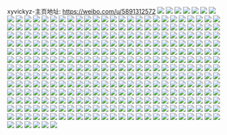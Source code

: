 xyvickyz-主页地址: https://weibo.com/u/5891312572 
![](https://wx4.sinaimg.cn/mw2000/006qHlwwly1h90w2vv438j30u0140tfg.jpg) 
![](https://wx4.sinaimg.cn/mw2000/006qHlwwly1h90w2wmvxbj30u014046m.jpg) 
![](https://wx4.sinaimg.cn/mw2000/006qHlwwly1h90w2vimzcj30u0166tj6.jpg) 
![](https://wx4.sinaimg.cn/mw2000/006qHlwwly1h90w2x01o2j30u0140dpj.jpg) 
![](https://wx4.sinaimg.cn/mw2000/006qHlwwly1h90w2xtj2dj30u0140n7w.jpg) 
![](https://wx4.sinaimg.cn/mw2000/006qHlwwly1h8z3vj6ixbj30u017yh03.jpg) 
![](https://wx4.sinaimg.cn/mw2000/006qHlwwly1h8z3vjgh9tj30u0180k1c.jpg) 
![](https://wx4.sinaimg.cn/mw2000/006qHlwwly1h8z3viv9rxj30u017t137.jpg) 
![](https://wx4.sinaimg.cn/mw2000/006qHlwwly1h8z3vjztu4j30u0191k1b.jpg) 
![](https://wx4.sinaimg.cn/mw2000/006qHlwwly1h8z3vkb8jqj30u017wjyz.jpg) 
![](https://wx4.sinaimg.cn/mw2000/006qHlwwly1h8z3vknpv7j30u016cak0.jpg) 
![](https://wx4.sinaimg.cn/mw2000/006qHlwwly1h8z3vldm6vj30u018tdp8.jpg) 
![](https://wx4.sinaimg.cn/mw2000/006qHlwwly1h8z3vm1v5kj30u019k7d7.jpg) 
![](https://wx4.sinaimg.cn/mw2000/006qHlwwly1h8z3vlstdoj30u018p47g.jpg) 
![](https://wx4.sinaimg.cn/mw2000/006qHlwwly1h8u2f4kwucj30u016ddpe.jpg) 
![](https://wx4.sinaimg.cn/mw2000/006qHlwwly1h8u2f53tfoj30u0140ale.jpg) 
![](https://wx4.sinaimg.cn/mw2000/006qHlwwly1h8u2f5mbl9j30u01fq7ge.jpg) 
![](https://wx4.sinaimg.cn/mw2000/006qHlwwly1h8u2f62s66j30u0140tiw.jpg) 
![](https://wx4.sinaimg.cn/mw2000/006qHlwwly1h8nyof98mzj30u01sxgpj.jpg) 
![](https://wx4.sinaimg.cn/mw2000/006qHlwwly1h8nb5p2pmaj30u01sx46l.jpg) 
![](https://wx4.sinaimg.cn/mw2000/006qHlwwly1h8lafzoy1uj30u00w20vs.jpg) 
![](https://wx4.sinaimg.cn/mw2000/006qHlwwly1h84dkkf9kmj30u0190nb9.jpg) 
![](https://wx4.sinaimg.cn/mw2000/006qHlwwly1h803qb0r1cj30u0140q7r.jpg) 
![](https://wx4.sinaimg.cn/mw2000/006qHlwwly1h803qbd0yfj30tu13ugon.jpg) 
![](https://wx4.sinaimg.cn/mw2000/006qHlwwly1h803qbmbo6j30tu0tu0wt.jpg) 
![](https://wx4.sinaimg.cn/mw2000/006qHlwwly1h803qaiiarj313s0tu0y7.jpg) 
![](https://wx4.sinaimg.cn/mw2000/006qHlwwly1h803qc5hocj30tu0tun2p.jpg) 
![](https://wx4.sinaimg.cn/mw2000/006qHlwwly1h803rjdxc4j313u0tuaii.jpg) 
![](https://wx4.sinaimg.cn/mw2000/006qHlwwly1h7un8zcm40j30u0140wol.jpg) 
![](https://wx4.sinaimg.cn/mw2000/006qHlwwly1h7un8z2ewyj30u0140gy7.jpg) 
![](https://wx4.sinaimg.cn/mw2000/006qHlwwly1h7un8zlezvj30sp0ufadf.jpg) 
![](https://wx4.sinaimg.cn/mw2000/006qHlwwly1h7hvubhqhjj30tu0tuwje.jpg) 
![](https://wx4.sinaimg.cn/mw2000/006qHlwwly1h7hvuavogjj30tu0tugqd.jpg) 
![](https://wx4.sinaimg.cn/mw2000/006qHlwwly1h7hvubph9yj30u00u07cq.jpg) 
![](https://wx4.sinaimg.cn/mw2000/006qHlwwly1h7hvubwlatj30th0xd78e.jpg) 
![](https://wx4.sinaimg.cn/mw2000/006qHlwwly1h6vm6830h7j30ok0xyq8r.jpg) 
![](https://wx4.sinaimg.cn/mw2000/006qHlwwly1h6vm68k10ej30u019nwok.jpg) 
![](https://wx4.sinaimg.cn/mw2000/006qHlwwly1h6vm68zhyxj30u00u0q4s.jpg) 
![](https://wx4.sinaimg.cn/mw2000/006qHlwwly1h6tnm3rm4qj30u014048f.jpg) 
![](https://wx4.sinaimg.cn/mw2000/006qHlwwly1h6tnm440bqj30u014sdnv.jpg) 
![](https://wx4.sinaimg.cn/mw2000/006qHlwwly1h6tnm3hem4j30u013xgto.jpg) 
![](https://wx4.sinaimg.cn/mw2000/006qHlwwly1h6tnm4bqz9j30u014444a.jpg) 
![](https://wx4.sinaimg.cn/mw2000/006qHlwwly1h6tnm4olbaj31400u0gsv.jpg) 
![](https://wx4.sinaimg.cn/mw2000/006qHlwwly1h6tnm5ewt0j30u01407an.jpg) 
![](https://wx4.sinaimg.cn/mw2000/006qHlwwly1h5fyxk5iovj30u01sx7d2.jpg) 
![](https://wx4.sinaimg.cn/mw2000/006qHlwwly1h5efv4isnnj30u0140q8i.jpg) 
![](https://wx4.sinaimg.cn/mw2000/006qHlwwly1h5efv5x0d9j30u0140tgh.jpg) 
![](https://wx4.sinaimg.cn/mw2000/006qHlwwly1h4sp8c7qwyj31400u0n15.jpg) 
![](https://wx4.sinaimg.cn/mw2000/006qHlwwly1h4sp8by76ij30u0140wko.jpg) 
![](https://wx4.sinaimg.cn/mw2000/006qHlwwly1h4sp8cj29mj30u0140n57.jpg) 
![](https://wx4.sinaimg.cn/mw2000/006qHlwwly1h4mjqr2cdxj30u0140jun.jpg) 
![](https://wx4.sinaimg.cn/mw2000/006qHlwwly1h4fogtsghxj30u0140dmy.jpg) 
![](https://wx4.sinaimg.cn/mw2000/006qHlwwly1h4fogufnmaj30u0140ai0.jpg) 
![](https://wx4.sinaimg.cn/mw2000/006qHlwwly1h3u3u6n23yj30u0140n2g.jpg) 
![](https://wx4.sinaimg.cn/mw2000/006qHlwwly1h3u3u78zgxj30u0140tc7.jpg) 
![](https://wx4.sinaimg.cn/mw2000/006qHlwwly1h3u3u7049hj30u0140q8f.jpg) 
![](https://wx4.sinaimg.cn/mw2000/006qHlwwly1h3t3inws0mj30u016iqca.jpg) 
![](https://wx4.sinaimg.cn/mw2000/006qHlwwly1h3qmcrtkdnj30u0140n4s.jpg) 
![](https://wx4.sinaimg.cn/mw2000/006qHlwwly1h3qmg4vcraj30u01407dm.jpg) 
![](https://wx4.sinaimg.cn/mw2000/006qHlwwly1h3bjuzed0mj30oy0x8af4.jpg) 
![](https://wx4.sinaimg.cn/mw2000/006qHlwwly1h3bjuzwy03j30u0140q8z.jpg) 
![](https://wx4.sinaimg.cn/mw2000/006qHlwwly1h3af7bau77j30u0140jwp.jpg) 
![](https://wx4.sinaimg.cn/mw2000/006qHlwwly1h3af7a5j9cj30u0140teq.jpg) 
![](https://wx4.sinaimg.cn/mw2000/006qHlwwly1h3af7bk9c5j30u0140grg.jpg) 
![](https://wx4.sinaimg.cn/mw2000/006qHlwwly1h3af7b0gjlj30u0140jwd.jpg) 
![](https://wx4.sinaimg.cn/mw2000/006qHlwwly1h33llvlbtvj30u01hcqas.jpg) 
![](https://wx4.sinaimg.cn/mw2000/006qHlwwly1h0vjrota2uj30u017k0zg.jpg) 
![](https://wx4.sinaimg.cn/mw2000/006qHlwwly1h0vjrp5ye7j30u017kthw.jpg) 
![](https://wx4.sinaimg.cn/mw2000/006qHlwwly1h0vjrphtt0j30u017ntfp.jpg) 
![](https://wx4.sinaimg.cn/mw2000/006qHlwwly1h0vjrsql0gj30u01sxgtk.jpg) 
![](https://wx4.sinaimg.cn/mw2000/006qHlwwly1h0cuywwk9wj30fu0fuaao.jpg) 
![](https://wx4.sinaimg.cn/mw2000/006qHlwwly1gzzc6djs64j30u017u114.jpg) 
![](https://wx4.sinaimg.cn/mw2000/006qHlwwly1gzzc6g0d3gj30u014yqay.jpg) 
![](https://wx4.sinaimg.cn/mw2000/006qHlwwly1gzzc6gzfb7j30u01877c3.jpg) 
![](https://wx4.sinaimg.cn/mw2000/006qHlwwly1gzzc6hbtjzj30u0140dlc.jpg) 
![](https://wx4.sinaimg.cn/mw2000/006qHlwwly1gzzc6hks0rj30u01400z6.jpg) 
![](https://wx4.sinaimg.cn/mw2000/006qHlwwly1gz77jiybnfj313u0tugqf.jpg) 
![](https://wx4.sinaimg.cn/mw2000/006qHlwwly1gz77jjfhrxj30mi0u0gs1.jpg) 
![](https://wx4.sinaimg.cn/mw2000/006qHlwwly1gz77jj6jo2j30mi0u0tct.jpg) 
![](https://wx4.sinaimg.cn/mw2000/006qHlwwly1gz77jjqaxej313u0tugtn.jpg) 
![](https://wx4.sinaimg.cn/mw2000/006qHlwwly1gyaq0at3abj31kw2de4qq.jpg) 
![](https://wx4.sinaimg.cn/mw2000/006qHlwwly1gyaq09piuij30oa0vjdn1.jpg) 
![](https://wx4.sinaimg.cn/mw2000/006qHlwwly1gxzlza3lslj30vg0u0q86.jpg) 
![](https://wx4.sinaimg.cn/mw2000/006qHlwwly1gxy28bx8isj31sc2ds1ky.jpg) 
![](https://wx4.sinaimg.cn/mw2000/006qHlwwly1gxy28cnxmwj32c0340x6q.jpg) 
![](https://wx4.sinaimg.cn/mw2000/006qHlwwly1gxy28d87juj31no0xltvf.jpg) 
![](https://wx4.sinaimg.cn/mw2000/006qHlwwly1gxy28dwsp6j33401r01ky.jpg) 
![](https://wx4.sinaimg.cn/mw2000/006qHlwwly1gxy28evj4rj32c0340b2b.jpg) 
![](https://wx4.sinaimg.cn/mw2000/006qHlwwly1gxy28h1l42j32c02c0npe.jpg) 
![](https://wx4.sinaimg.cn/mw2000/006qHlwwly1gxy28i2oicj32c02c0b2a.jpg) 
![](https://wx4.sinaimg.cn/mw2000/006qHlwwly1gxy28ixl70j32c02c0x6p.jpg) 
![](https://wx4.sinaimg.cn/mw2000/006qHlwwly1gxy28jwc46j32c02c01ky.jpg) 
![](https://wx4.sinaimg.cn/mw2000/006qHlwwly1gxy28koth1j32c02c0hdt.jpg) 
![](https://wx4.sinaimg.cn/mw2000/006qHlwwly1gxy28lmgzvj32c02c0hdu.jpg) 
![](https://wx4.sinaimg.cn/mw2000/006qHlwwly1gxy28mns37j32c0340qv6.jpg) 
![](https://wx4.sinaimg.cn/mw2000/006qHlwwly1gxy28nhbahj33402c04qq.jpg) 
![](https://wx4.sinaimg.cn/mw2000/006qHlwwly1gxy28orcl7j32c0340u0z.jpg) 
![](https://wx4.sinaimg.cn/mw2000/006qHlwwly1gxy28pufraj33402c07wi.jpg) 
![](https://wx4.sinaimg.cn/mw2000/006qHlwwly1gxy28rwecjj32c03404qq.jpg) 
![](https://wx4.sinaimg.cn/mw2000/006qHlwwly1gxy28smumcj33402c0x6p.jpg) 
![](https://wx4.sinaimg.cn/mw2000/006qHlwwly1gxic5itc8ej31qz2whkjm.jpg) 
![](https://wx4.sinaimg.cn/mw2000/006qHlwwly1gxic5tec08j32c03404qs.jpg) 
![](https://wx4.sinaimg.cn/mw2000/006qHlwwly1gxic5pmgr2j32a8308e84.jpg) 
![](https://wx4.sinaimg.cn/mw2000/006qHlwwly1gxic5vpg3ij32aa1prhdv.jpg) 
![](https://wx4.sinaimg.cn/mw2000/006qHlwwly1gxic5gptvuj32c03404qu.jpg) 
![](https://wx4.sinaimg.cn/mw2000/006qHlwwly1gxic5ya03aj322z22zx6p.jpg) 
![](https://wx4.sinaimg.cn/mw2000/006qHlwwly1gxic5ysk5rj30u00u0wly.jpg) 
![](https://wx4.sinaimg.cn/mw2000/006qHlwwly1gx6t496f9tj32c02c0b2a.jpg) 
![](https://wx4.sinaimg.cn/mw2000/006qHlwwly1gx6t47sfhtj32c02c0qv5.jpg) 
![](https://wx4.sinaimg.cn/mw2000/006qHlwwly1gx6t4ck7o6j32c02c0npe.jpg) 
![](https://wx4.sinaimg.cn/mw2000/006qHlwwly1gx6t4e6h4qj32c02c0kjm.jpg) 
![](https://wx4.sinaimg.cn/mw2000/006qHlwwly1gx6t4fi8ajj32c02c0npd.jpg) 
![](https://wx4.sinaimg.cn/mw2000/006qHlwwly1gx6t4h2ojxj32c02c0e82.jpg) 
![](https://wx4.sinaimg.cn/mw2000/006qHlwwly1gx6t4ikwyzj32c02c0kjl.jpg) 
![](https://wx4.sinaimg.cn/mw2000/006qHlwwly1gwv6wqbkw2j30ng1apaqi.jpg) 
![](https://wx4.sinaimg.cn/mw2000/006qHlwwly1gwv6wrklgxj32c0340x6r.jpg) 
![](https://wx4.sinaimg.cn/mw2000/006qHlwwly1gwv6wsgp4zj32c0340u0x.jpg) 
![](https://wx4.sinaimg.cn/mw2000/006qHlwwly1gwv6wtd03cj32c02c0u0x.jpg) 
![](https://wx4.sinaimg.cn/mw2000/006qHlwwly1gwv6x1j61aj323z23ze81.jpg) 
![](https://wx4.sinaimg.cn/mw2000/006qHlwwly1gwv6wwfdrwj32c0340u0x.jpg) 
![](https://wx4.sinaimg.cn/mw2000/006qHlwwly1gwv6wxkdrhj32c02c0hdt.jpg) 
![](https://wx4.sinaimg.cn/mw2000/006qHlwwly1gwv6wzaw38j32c02c0kjm.jpg) 
![](https://wx4.sinaimg.cn/mw2000/006qHlwwly1gwv6wmpdetj32c02c0kjl.jpg) 
![](https://wx4.sinaimg.cn/mw2000/006qHlwwly1gwv6wve0imj32c0340e83.jpg) 
![](https://wx4.sinaimg.cn/mw2000/006qHlwwly1gwv6xapkx6j32c03404qr.jpg) 
![](https://wx4.sinaimg.cn/mw2000/006qHlwwly1gwv6xc4u3jj32c02c0b2a.jpg) 
![](https://wx4.sinaimg.cn/mw2000/006qHlwwly1gvxq8pk5m4j30u0140gu8.jpg) 
![](https://wx4.sinaimg.cn/mw2000/006qHlwwly1gvxq8qj74jj31900u0tm1.jpg) 
![](https://wx4.sinaimg.cn/mw2000/006qHlwwly1gvxq8qumvuj30u00u0tgz.jpg) 
![](https://wx4.sinaimg.cn/mw2000/006qHlwwly1gvxq8ohat0j30u00u0dph.jpg) 
![](https://wx4.sinaimg.cn/mw2000/006qHlwwly1gvxq8r3erqj30u00u07cy.jpg) 
![](https://wx4.sinaimg.cn/mw2000/006qHlwwly1gvxq8rizt8j30u00u0nb0.jpg) 
![](https://wx4.sinaimg.cn/mw2000/006qHlwwly1gvxq8s0pzvj30u00u045t.jpg) 
![](https://wx4.sinaimg.cn/mw2000/006qHlwwly1gvxq8samsfj30u00u0gup.jpg) 
![](https://wx4.sinaimg.cn/mw2000/006qHlwwly1gvxq8slk72j30u01y0nfz.jpg) 
![](https://wx4.sinaimg.cn/mw2000/006qHlwwly1gvahpegxw5j63402c0kjo02.jpg) 
![](https://wx4.sinaimg.cn/mw2000/006qHlwwly1gvahpgqjmbj63402c0qv802.jpg) 
![](https://wx4.sinaimg.cn/mw2000/006qHlwwly1gvahpiiz2lj62c0340e8202.jpg) 
![](https://wx4.sinaimg.cn/mw2000/006qHlwwly1gv06kohl4mj61zq33x7wj02.jpg) 
![](https://wx4.sinaimg.cn/mw2000/006qHlwwly1gv06ktbqcmj62ky2c0qv502.jpg) 
![](https://wx4.sinaimg.cn/mw2000/006qHlwwly1gv06kq1prjj32c0340b29.jpg) 
![](https://wx4.sinaimg.cn/mw2000/006qHlwwly1gv06ks21oxj62c03401ky02.jpg) 
![](https://wx4.sinaimg.cn/mw2000/006qHlwwly1gv06ku882tj61810osanb02.jpg) 
![](https://wx4.sinaimg.cn/mw2000/006qHlwwly1gv06kr69z0j62c0340b2a02.jpg) 
![](https://wx4.sinaimg.cn/mw2000/006qHlwwly1guombmey3rj62c02c0nd202.jpg) 
![](https://wx4.sinaimg.cn/mw2000/006qHlwwly1gulvmbkd8pj61v02hbkjm02.jpg) 
![](https://wx4.sinaimg.cn/mw2000/006qHlwwly1gulvmj7685j62801o0u0x02.jpg) 
![](https://wx4.sinaimg.cn/mw2000/006qHlwwly1gulvmc2st7j60u016i7gk02.jpg) 
![](https://wx4.sinaimg.cn/mw2000/006qHlwwly1gulvmdz6lpj63402c01l002.jpg) 
![](https://wx4.sinaimg.cn/mw2000/006qHlwwly1gulvmcb0nsj60u01907dh02.jpg) 
![](https://wx4.sinaimg.cn/mw2000/006qHlwwly1gulvmf99b7j60xc2s0kjl02.jpg) 
![](https://wx4.sinaimg.cn/mw2000/006qHlwwly1gulvmgqhqgj622p341b2c02.jpg) 
![](https://wx4.sinaimg.cn/mw2000/006qHlwwly1gulvmjxdpkj61o0280u0x02.jpg) 
![](https://wx4.sinaimg.cn/mw2000/006qHlwwly1gulvmibhdaj62c03404qs02.jpg) 
![](https://wx4.sinaimg.cn/mw2000/006qHlwwly1gu9oel8e0lj63402c0kjm02.jpg) 
![](https://wx4.sinaimg.cn/mw2000/006qHlwwly1gu9oenpkkmj32c02c0x6p.jpg) 
![](https://wx4.sinaimg.cn/mw2000/006qHlwwly1gu9oeqgsgaj63402c01ky02.jpg) 
![](https://wx4.sinaimg.cn/mw2000/006qHlwwly1gu9oetlqdpj60xc2s0u0x02.jpg) 
![](https://wx4.sinaimg.cn/mw2000/006qHlwwly1gu9oewejyaj62c02c0kjm02.jpg) 
![](https://wx4.sinaimg.cn/mw2000/006qHlwwly1gu9oexlqaej61k21k2ng302.jpg) 
![](https://wx4.sinaimg.cn/mw2000/006qHlwwly1gu9of29ipoj62c0340qv502.jpg) 
![](https://wx4.sinaimg.cn/mw2000/006qHlwwly1gu9oei5chpj33402c0e82.jpg) 
![](https://wx4.sinaimg.cn/mw2000/006qHlwwly1gu9of4vu3uj62c02c0qv602.jpg) 
![](https://wx4.sinaimg.cn/mw2000/006qHlwwly1gu7b9049t7j30zo0ynajp.jpg) 
![](https://wx4.sinaimg.cn/mw2000/006qHlwwly1gu5039u06oj32c02c0npe.jpg) 
![](https://wx4.sinaimg.cn/mw2000/006qHlwwly1gu505c33qaj33402c0u0y.jpg) 
![](https://wx4.sinaimg.cn/mw2000/006qHlwwly1gu505dqhikj32c03401kz.jpg) 
![](https://wx4.sinaimg.cn/mw2000/006qHlwwly1gu505ewzayj33402c0e82.jpg) 
![](https://wx4.sinaimg.cn/mw2000/006qHlwwly1gu505i00ggj32c03407wj.jpg) 
![](https://wx4.sinaimg.cn/mw2000/006qHlwwly1gu505jeokoj32c0340qv7.jpg) 
![](https://wx4.sinaimg.cn/mw2000/006qHlwwly1gu505kdw1ej31kv23te81.jpg) 
![](https://wx4.sinaimg.cn/mw2000/006qHlwwly1gu505llxsjj32bz29ie82.jpg) 
![](https://wx4.sinaimg.cn/mw2000/006qHlwwly1gu5062defnj33402c0u0y.jpg) 
![](https://wx4.sinaimg.cn/mw2000/006qHlwwly1gtgk8rqnnyj32bb2bbe83.jpg) 
![](https://wx4.sinaimg.cn/mw2000/006qHlwwly1gtgk8wdle2j32bl2lwx6p.jpg) 
![](https://wx4.sinaimg.cn/mw2000/006qHlwwly1gt54qzk1j9j33402c0b2a.jpg) 
![](https://wx4.sinaimg.cn/mw2000/006qHlwwly1gt54qx0ybyj31ww33pu0y.jpg) 
![](https://wx4.sinaimg.cn/mw2000/006qHlwwly1gt54rce2j2j32c0340qv6.jpg) 
![](https://wx4.sinaimg.cn/mw2000/006qHlwwly1gt54qvxpmuj30ub1iokb2.jpg) 
![](https://wx4.sinaimg.cn/mw2000/006qHlwwly1gt54r8h081j32c0340u0x.jpg) 
![](https://wx4.sinaimg.cn/mw2000/006qHlwwly1gt54raup5jj32c0340hdt.jpg) 
![](https://wx4.sinaimg.cn/mw2000/006qHlwwly1gt54r2sia4j32c0340kjl.jpg) 
![](https://wx4.sinaimg.cn/mw2000/006qHlwwly1gt54r4kh19j32c0340b2a.jpg) 
![](https://wx4.sinaimg.cn/mw2000/006qHlwwly1gt54quptq2j32c0340e83.jpg) 
![](https://wx4.sinaimg.cn/mw2000/006qHlwwly1gszyzfdt99j33402c0b29.jpg) 
![](https://wx4.sinaimg.cn/mw2000/006qHlwwly1gswwtlrelsj32c02xw7wi.jpg) 
![](https://wx4.sinaimg.cn/mw2000/006qHlwwly1gswwtkr9v9j32c03404qp.jpg) 
![](https://wx4.sinaimg.cn/mw2000/006qHlwwly1gswwtp71xrj32c0340hdu.jpg) 
![](https://wx4.sinaimg.cn/mw2000/006qHlwwly1gswwtngn3hj33402c0u0y.jpg) 
![](https://wx4.sinaimg.cn/mw2000/006qHlwwly1gswwtq3dk6j317s0nm104.jpg) 
![](https://wx4.sinaimg.cn/mw2000/006qHlwwly1gswwtrimupj33402c0hdu.jpg) 
![](https://wx4.sinaimg.cn/mw2000/006qHlwwgy1gsuno0sb0sj30u0140ah4.jpg) 
![](https://wx4.sinaimg.cn/mw2000/006qHlwwgy1gsuno1scmdj30tz0zm43x.jpg) 
![](https://wx4.sinaimg.cn/mw2000/006qHlwwgy1gsunnafqwoj30u014046o.jpg) 
![](https://wx4.sinaimg.cn/mw2000/006qHlwwgy1gsunnyuay0j30u016qk1f.jpg) 
![](https://wx4.sinaimg.cn/mw2000/006qHlwwgy1gsunnzhnfwj30uw0u0469.jpg) 
![](https://wx4.sinaimg.cn/mw2000/006qHlwwgy1gsuno05lbyj30u0140ahk.jpg) 
![](https://wx4.sinaimg.cn/mw2000/006qHlwwgy1gsrat13qanj30u00u042m.jpg) 
![](https://wx4.sinaimg.cn/mw2000/006qHlwwgy1gsraz2upp0j30u0140myx.jpg) 
![](https://wx4.sinaimg.cn/mw2000/006qHlwwgy1gspl1xa8dlj33402c07wj.jpg) 
![](https://wx4.sinaimg.cn/mw2000/006qHlwwgy1gskc4ror8vj32bz21iqv5.jpg) 
![](https://wx4.sinaimg.cn/mw2000/006qHlwwgy1gskc4tklxhj32912cbb2a.jpg) 
![](https://wx4.sinaimg.cn/mw2000/006qHlwwgy1gskc4uqoe1j31uw1cx7wh.jpg) 
![](https://wx4.sinaimg.cn/mw2000/006qHlwwgy1gskc4y0wmqj32c0340qv6.jpg) 
![](https://wx4.sinaimg.cn/mw2000/006qHlwwgy1gskc4youcuj30zo0tqn3h.jpg) 
![](https://wx4.sinaimg.cn/mw2000/006qHlwwgy1gsj7j6va9rj31ov1851kx.jpg) 
![](https://wx4.sinaimg.cn/mw2000/006qHlwwgy1gsj7ioue70j30r31c5wli.jpg) 
![](https://wx4.sinaimg.cn/mw2000/006qHlwwgy1gsj7ir3g1vj33402c0x6q.jpg) 
![](https://wx4.sinaimg.cn/mw2000/006qHlwwgy1gsj7iv4hakj32c03407wi.jpg) 
![](https://wx4.sinaimg.cn/mw2000/006qHlwwgy1gsj7iw1doij32851ttu0x.jpg) 
![](https://wx4.sinaimg.cn/mw2000/006qHlwwgy1gsj7ixsok1j32c0340e82.jpg) 
![](https://wx4.sinaimg.cn/mw2000/006qHlwwgy1gsj7iyzjm5j32c0340u0x.jpg) 
![](https://wx4.sinaimg.cn/mw2000/006qHlwwgy1gsj7j0k540j32c0340x6q.jpg) 
![](https://wx4.sinaimg.cn/mw2000/006qHlwwgy1gsj7j1wdjjj32c0340npe.jpg) 
![](https://wx4.sinaimg.cn/mw2000/006qHlwwgy1gsj7j3e9l1j32c0340kjm.jpg) 
![](https://wx4.sinaimg.cn/mw2000/006qHlwwgy1gsj7j4lnnhj32011bhhdt.jpg) 
![](https://wx4.sinaimg.cn/mw2000/006qHlwwgy1gsj7j604waj32c0340qv5.jpg) 
![](https://wx4.sinaimg.cn/mw2000/006qHlwwgy1gshha98uq7j30zk0k00u4.jpg) 
![](https://wx4.sinaimg.cn/mw2000/006qHlwwgy1gseh0ir9zjj33402c07wh.jpg) 
![](https://wx4.sinaimg.cn/mw2000/006qHlwwgy1gseh0hqiilj32c0340e82.jpg) 
![](https://wx4.sinaimg.cn/mw2000/006qHlwwgy1gseh0ke8mpj32bu26oqr6.jpg) 
![](https://wx4.sinaimg.cn/mw2000/006qHlwwgy1gseh0oqacbj32c0340npe.jpg) 
![](https://wx4.sinaimg.cn/mw2000/006qHlwwgy1gseh0q90rrj32c0340x6p.jpg) 
![](https://wx4.sinaimg.cn/mw2000/006qHlwwgy1gseh0rovz2j62c03401ky02.jpg) 
![](https://wx4.sinaimg.cn/mw2000/006qHlwwgy1gsd7kak8arj60u01gh78p02.jpg) 
![](https://wx4.sinaimg.cn/mw2000/006qHlwwgy1gsc0jrk8w1j30u0140n89.jpg) 
![](https://wx4.sinaimg.cn/mw2000/006qHlwwgy1gsc0jqlnhnj31400u07e9.jpg) 
![](https://wx4.sinaimg.cn/mw2000/006qHlwwly1gsb228khazj30zo0q6wlm.jpg) 
![](https://wx4.sinaimg.cn/mw2000/006qHlwwly1gsb227cn05j32c0340b2a.jpg) 
![](https://wx4.sinaimg.cn/mw2000/006qHlwwly1gsb22bpqc1j32c0340qv7.jpg) 
![](https://wx4.sinaimg.cn/mw2000/006qHlwwly1gsb22dnlckj32c0340kjl.jpg) 
![](https://wx4.sinaimg.cn/mw2000/006qHlwwly1gs45ixbr25j33402c0u0x.jpg) 
![](https://wx4.sinaimg.cn/mw2000/006qHlwwly1gs45j0n1xij32c0340b2d.jpg) 
![](https://wx4.sinaimg.cn/mw2000/006qHlwwly1gs45j27fm2j32c03407wh.jpg) 
![](https://wx4.sinaimg.cn/mw2000/006qHlwwly1gs45j612s9j33402ct1l0.jpg) 
![](https://wx4.sinaimg.cn/mw2000/006qHlwwly1gs45j8x0nfj333z2bz7wm.jpg) 
![](https://wx4.sinaimg.cn/mw2000/006qHlwwly1gs33zp2xl5j32c0340u0x.jpg) 
![](https://wx4.sinaimg.cn/mw2000/006qHlwwly1gs33zrp0gfj32c0340qv6.jpg) 
![](https://wx4.sinaimg.cn/mw2000/006qHlwwly1gs33zmcop8j32c0340kjm.jpg) 
![](https://wx4.sinaimg.cn/mw2000/006qHlwwly1gs33ztqr1kj32c03401ky.jpg) 
![](https://wx4.sinaimg.cn/mw2000/006qHlwwly1gs33zv66cuj322a135x6p.jpg) 
![](https://wx4.sinaimg.cn/mw2000/006qHlwwly1gs33zwaqhjj334022ne82.jpg) 
![](https://wx4.sinaimg.cn/mw2000/006qHlwwly1gs33zy4daxj32c0340kjl.jpg) 
![](https://wx4.sinaimg.cn/mw2000/006qHlwwly1gs3403s0jaj32c0340hdv.jpg) 
![](https://wx4.sinaimg.cn/mw2000/006qHlwwly1gs3400bzndj32c0340e81.jpg) 
![](https://wx4.sinaimg.cn/mw2000/006qHlwwly1gs1snxps7hj30u0140k09.jpg) 
![](https://wx4.sinaimg.cn/mw2000/006qHlwwly1gs1snyfhyvj31400u046o.jpg) 
![](https://wx4.sinaimg.cn/mw2000/006qHlwwly1gs1sqiqeb7j33402c0ka8.jpg) 
![](https://wx4.sinaimg.cn/mw2000/006qHlwwly1gs1so1f90vj32c0340txa.jpg) 
![](https://wx4.sinaimg.cn/mw2000/006qHlwwly1gs1snwsq6vj31400u0dx7.jpg) 
![](https://wx4.sinaimg.cn/mw2000/006qHlwwly1gs1sovwy53j32c03401ky.jpg) 
![](https://wx4.sinaimg.cn/mw2000/006qHlwwly1gs1spvcy30j33402c01kx.jpg) 
![](https://wx4.sinaimg.cn/mw2000/006qHlwwly1gs1spyosalj32bz2p71kx.jpg) 
![](https://wx4.sinaimg.cn/mw2000/006qHlwwly1gs1sqezhxyj32c0340hdu.jpg) 
![](https://wx4.sinaimg.cn/mw2000/006qHlwwly1gryct0rf04j33402c0hdu.jpg) 
![](https://wx4.sinaimg.cn/mw2000/006qHlwwly1grycszew3vj334029h1l9.jpg) 
![](https://wx4.sinaimg.cn/mw2000/006qHlwwly1gryct43wrgj326i2y04qs.jpg) 
![](https://wx4.sinaimg.cn/mw2000/006qHlwwly1gryct7cbhgj32c0340npe.jpg) 
![](https://wx4.sinaimg.cn/mw2000/006qHlwwly1gryct9tdy9j32c03407wi.jpg) 
![](https://wx4.sinaimg.cn/mw2000/006qHlwwly1gryctc99l0j32c03401ky.jpg) 
![](https://wx4.sinaimg.cn/mw2000/006qHlwwly1grycte9uftj32c0340u0x.jpg) 
![](https://wx4.sinaimg.cn/mw2000/006qHlwwly1gryctg6wrrj32c0340u0x.jpg) 
![](https://wx4.sinaimg.cn/mw2000/006qHlwwly1gryctj89suj32c0340u0x.jpg) 
![](https://wx4.sinaimg.cn/mw2000/006qHlwwly1gryctk2jefj31400u046o.jpg) 
![](https://wx4.sinaimg.cn/mw2000/006qHlwwly1gryctkqlxej32up2514gp.jpg) 
![](https://wx4.sinaimg.cn/mw2000/006qHlwwly1gryctm8fajj33402c04qp.jpg) 
![](https://wx4.sinaimg.cn/mw2000/006qHlwwly1gryctnr8s8j33402c0e81.jpg) 
![](https://wx4.sinaimg.cn/mw2000/006qHlwwly1grmx2pqzixj32c03407wh.jpg) 
![](https://wx4.sinaimg.cn/mw2000/006qHlwwly1grmx2okvm1j31qp0ed449.jpg) 
![](https://wx4.sinaimg.cn/mw2000/006qHlwwly1grcgn6q320j30u0140qca.jpg) 
![](https://wx4.sinaimg.cn/mw2000/006qHlwwly1grcgn7y3paj31400u018x.jpg) 
![](https://wx4.sinaimg.cn/mw2000/006qHlwwly1grcgn97y1bj30u0140qe3.jpg) 
![](https://wx4.sinaimg.cn/mw2000/006qHlwwly1grcgnb5voqj30u0140gzn.jpg) 
![](https://wx4.sinaimg.cn/mw2000/006qHlwwly1grcgnc206oj30u0140wl2.jpg) 
![](https://wx4.sinaimg.cn/mw2000/006qHlwwly1grcgnfvjfvj30iz0rk792.jpg) 
![](https://wx4.sinaimg.cn/mw2000/006qHlwwly1gr8s22fj6jj31400u0aho.jpg) 
![](https://wx4.sinaimg.cn/mw2000/006qHlwwly1gr8s234fljj30u0140gpi.jpg) 
![](https://wx4.sinaimg.cn/mw2000/006qHlwwly1gr8s23wn16j30u014047d.jpg) 
![](https://wx4.sinaimg.cn/mw2000/006qHlwwly1gr8s24mpltj30u0140wk2.jpg) 
![](https://wx4.sinaimg.cn/mw2000/006qHlwwly1gr8s258rahj30u0140q98.jpg) 
![](https://wx4.sinaimg.cn/mw2000/006qHlwwly1gr8s25zx1jj30u0140qct.jpg) 
![](https://wx4.sinaimg.cn/mw2000/006qHlwwly1gr8s2731kdj30u01kkas1.jpg) 
![](https://wx4.sinaimg.cn/mw2000/006qHlwwly1gr8s285f8xj30u0140dwt.jpg) 
![](https://wx4.sinaimg.cn/mw2000/006qHlwwly1gr8s290oxxj317o0u0189.jpg) 
![](https://wx4.sinaimg.cn/mw2000/006qHlwwly1gr8s29vjl0j31400u0wr4.jpg) 
![](https://wx4.sinaimg.cn/mw2000/006qHlwwly1gr0uw18974j32c0340kjl.jpg) 
![](https://wx4.sinaimg.cn/mw2000/006qHlwwly1gr0uw3k5xpj32c03401kx.jpg) 
![](https://wx4.sinaimg.cn/mw2000/006qHlwwly1gr0uvyc482j32c0340e83.jpg) 
![](https://wx4.sinaimg.cn/mw2000/006qHlwwly1gr0uw6a49bj32c02c07wi.jpg) 
![](https://wx4.sinaimg.cn/mw2000/006qHlwwly1gr0uw9rlv0j32c03407wi.jpg) 
![](https://wx4.sinaimg.cn/mw2000/006qHlwwly1gr0uwbhiqej32c03407ul.jpg) 
![](https://wx4.sinaimg.cn/mw2000/006qHlwwly1gr0uwdtp5bj32c03407wh.jpg) 
![](https://wx4.sinaimg.cn/mw2000/006qHlwwly1gr0uwg2ffoj32c03401kx.jpg) 
![](https://wx4.sinaimg.cn/mw2000/006qHlwwly1gr0uwi66t8j32c03404qp.jpg) 
![](https://wx4.sinaimg.cn/mw2000/006qHlwwly1gr0uwko9b6j32c03404qp.jpg) 
![](https://wx4.sinaimg.cn/mw2000/006qHlwwly1gr0uwmxb62j32c02c01ky.jpg) 
![](https://wx4.sinaimg.cn/mw2000/006qHlwwly1gq6n0xh1boj33402c0npd.jpg) 
![](https://wx4.sinaimg.cn/mw2000/006qHlwwly1gq6n0vay6nj32c0340u0x.jpg) 
![](https://wx4.sinaimg.cn/mw2000/006qHlwwly1gq6n0m69prj32c0340b2b.jpg) 
![](https://wx4.sinaimg.cn/mw2000/006qHlwwly1gq6n0t1afdj33402c0hdu.jpg) 
![](https://wx4.sinaimg.cn/mw2000/006qHlwwly1gq6n0odpp0j32c02c04qp.jpg) 
![](https://wx4.sinaimg.cn/mw2000/006qHlwwly1gq6n0qc3ksj32c0340u0x.jpg) 
![](https://wx4.sinaimg.cn/mw2000/006qHlwwly1gq6n0d7h2sj33402c0nji.jpg) 
![](https://wx4.sinaimg.cn/mw2000/006qHlwwly1gq6n0fq3qij33402c07wh.jpg) 
![](https://wx4.sinaimg.cn/mw2000/006qHlwwly1gq6n0hgnwdj32c03404qp.jpg) 
![](https://wx4.sinaimg.cn/mw2000/006qHlwwly1gq6n0bhc1sj32c03407wh.jpg) 
![](https://wx4.sinaimg.cn/mw2000/006qHlwwly1gq6n02n04mj32c0340u0z.jpg) 
![](https://wx4.sinaimg.cn/mw2000/006qHlwwly1gq6n07dhr0j32c0340npf.jpg) 
![](https://wx4.sinaimg.cn/mw2000/006qHlwwly1gq6n05afhcj334022ou0x.jpg) 
![](https://wx4.sinaimg.cn/mw2000/006qHlwwly1gq6a7y1upuj32c02c01kx.jpg) 
![](https://wx4.sinaimg.cn/mw2000/006qHlwwly1gq6a7v7l97j32c02c0x16.jpg) 
![](https://wx4.sinaimg.cn/mw2000/006qHlwwly1gq6a7tcserj32vv1rn7hq.jpg) 
![](https://wx4.sinaimg.cn/mw2000/006qHlwwly1gq6a7zogr4j32o61k2ds8.jpg) 
![](https://wx4.sinaimg.cn/mw2000/006qHlwwly1gq6a81o2oqj33402c07pu.jpg) 
![](https://wx4.sinaimg.cn/mw2000/006qHlwwly1gq6a862a3pj33402c0nef.jpg) 
![](https://wx4.sinaimg.cn/mw2000/006qHlwwly1gq6a7rq4rkj32c02c0hbh.jpg) 
![](https://wx4.sinaimg.cn/mw2000/006qHlwwly1gq6a845lzfj32c02c0dzf.jpg) 
![](https://wx4.sinaimg.cn/mw2000/006qHlwwly1gq6a89a1tlj33402c0hdt.jpg) 
![](https://wx4.sinaimg.cn/mw2000/006qHlwwly1go28q5o36bj30u0140jxv.jpg) 
![](https://wx4.sinaimg.cn/mw2000/006qHlwwly1go28q67yswj30u0140grv.jpg) 
![](https://wx4.sinaimg.cn/mw2000/006qHlwwly1go28q6znfuj31400u0157.jpg) 
![](https://wx4.sinaimg.cn/mw2000/006qHlwwly1go28q4v8adj30u014010t.jpg) 
![](https://wx4.sinaimg.cn/mw2000/006qHlwwly1go28q8rxcjj30u00u0aft.jpg) 
![](https://wx4.sinaimg.cn/mw2000/006qHlwwly1go28q82us6j30u0140n8f.jpg) 
![](https://wx4.sinaimg.cn/mw2000/006qHlwwly1go28q9i6k3j31400u0dok.jpg) 
![](https://wx4.sinaimg.cn/mw2000/006qHlwwly1go28qa5lqtj30u00u07c5.jpg) 
![](https://wx4.sinaimg.cn/mw2000/006qHlwwly1go28qancq8j30u00u0dmn.jpg) 
![](https://wx4.sinaimg.cn/mw2000/006qHlwwly1gl5audg4idj30rs1jkqmz.jpg) 
![](https://wx4.sinaimg.cn/mw2000/006qHlwwly1gl5aue0we9j30rs1jkqub.jpg) 
![](https://wx4.sinaimg.cn/mw2000/006qHlwwly1gl5auchpz1j31n633y4qp.jpg) 
![](https://wx4.sinaimg.cn/mw2000/006qHlwwly1gl5auetw0dj30rs2bcb29.jpg) 
![](https://wx4.sinaimg.cn/mw2000/006qHlwwly1gl5aug2i8oj32c02c0qrk.jpg) 
![](https://wx4.sinaimg.cn/mw2000/006qHlwwly1gl5auh3snfj30rs1ldndl.jpg) 
![](https://wx4.sinaimg.cn/mw2000/006qHlwwly1gl5aui1ijwj31g82vh7ia.jpg) 
![](https://wx4.sinaimg.cn/mw2000/006qHlwwly1gl5aujrpz8j32c02c0q78.jpg) 
![](https://wx4.sinaimg.cn/mw2000/006qHlwwly1gk1uv7j2q6j30u0190wn9.jpg) 
![](https://wx4.sinaimg.cn/mw2000/006qHlwwly1gk1uv8m0z2j30u00u0wmi.jpg) 
![](https://wx4.sinaimg.cn/mw2000/006qHlwwly1gk1uv90t6vj30u00u0ai9.jpg) 
